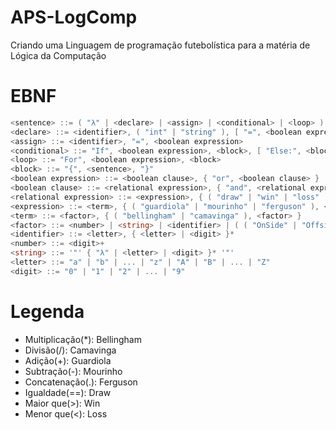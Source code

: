 # APS-LogComp
Criando uma Linguagem de programação futebolística para a matéria de Lógica da Computação

# EBNF
```go
<sentence> ::= ( "λ" | <declare> | <assign> | <conditional> | <loop> )
<declare> ::= <identifier>, ( "int" | "string" ), [ "=", <boolean expression> ]
<assign> ::= <identifier>, "=", <boolean expression>
<conditional> ::= "If", <boolean expression>, <block>, [ "Else:", <block> ]
<loop> ::= "For", <boolean expression>, <block>
<block> ::= "{", <sentence>, "}"
<boolean expression> ::= <boolean clause>, { "or", <boolean clause> }
<boolean clause> ::= <relational expression>, { "and", <relational expression> }
<relational expression> ::= <expression>, { ( "draw" | "win" | "loss" ), <expression> }
<expression> ::= <term>, { ( "guardiola" | "mourinho" | "ferguson" ), <term> }
<term> ::= <factor>, { ( "bellingham" | "camavinga" ), <factor> }
<factor> ::= <number> | <string> | <identifier> | ( ( "OnSide" | "Offside" | "not" ), <factor> )
<identifier> ::= <letter>, { <letter> | <digit> }*
<number> ::= <digit>+
<string> ::= '"' { "λ" | <letter> | <digit> }* '"'
<letter> ::= "a" | "b" | ... | "z" | "A" | "B" | ... | "Z"
<digit> ::= "0" | "1" | "2" | ... | "9"
```

# Legenda

- Multiplicação(*): Bellingham
- Divisão(/): Camavinga
- Adição(+): Guardiola
- Subtração(-): Mourinho
- Concatenação(.): Ferguson
- Igualdade(==): Draw
- Maior que(>): Win
- Menor que(<): Loss
